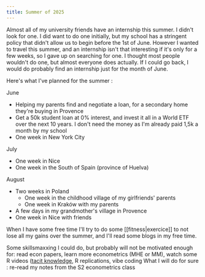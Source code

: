 ```yaml
---
title: Summer of 2025
---
```


Almost all of my university friends have an internship this summer. I didn't look for one. I did want to do one initially, but my school has a stringent policy that didn't allow us to begin before the 1st of June. However I wanted to travel this summer, and an internship isn't that interesting if it's only for a few weeks, so I gave up on searching for one. I thought most people wouldn't do one, but almost everyone does actually. If I could go back, I would do probably find an internship just for the month of June.

Here's what I've planned for the summer : 

June
- Helping my parents find and negotiate a loan, for a secondary home they're buying in Provence
- Get a 50k student loan at 0\% interest, and invest it all in a World ETF over the next 10 years. I don't need the money as I'm already paid 1,5k a month by my school
- One week in New York City

July
- One week in Nice
- One week in the South of Spain (province of Huelva)

August 
- Two weeks in Poland
	- One week in the childhood village of my girlfriends' parents
	- One week in Kraków with my parents
- A few days in my grandmother's village in Provence
- One week in Nice with friends

When I have some free time I'll try to do some [[fitness|exercice]] to not lose all my gains over the summer, and I'll read some blogs in my free time.

Some skillsmaxxing I could do, but probably will not be motivated enough for: read econ papers, learn more econometrics (MHE or MM), watch some R videos ([tacit knowledge](https://en.wikipedia.org/wiki/Michael_Polanyi), R replications, vibe coding 
What I will do for sure : re-read my notes from the S2 econometrics class